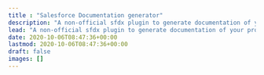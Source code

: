```yaml
---
title : "Salesforce Documentation generator"
description: "A non-official sfdx plugin to generate documentation of your projects based in the source code of your repository."
lead: "A non-official sfdx plugin to generate documentation of your projects based in the source code of your repository."
date: 2020-10-06T08:47:36+00:00
lastmod: 2020-10-06T08:47:36+00:00
draft: false
images: []
---
```

